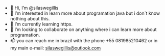 - 👋 Hi, I’m @silaswegillis
- 👀 I’m interested in learn more about programation java but i don´t know nothing about this.  
- 🌱 I’m currently learning https.
- 💞️ I’m looking to collaborate on anything where i can learn more about programation.
- 📫 you can reach me in brazil with the phone +55 081985210462 or in my main e-mail: silaswegillis@outlook.com

<!---
silaswegillis/silaswegillis is a ✨ special ✨ repository because its `README.md` (this file) appears on your GitHub profile.
You can click the Preview link to take a look at your changes.
--->
